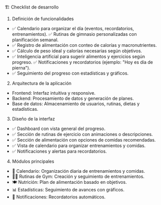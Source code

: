 🏗️ Checklist de desarrollo

1. Definición de funcionalidades
- ✅ Calendario para organizar el día (eventos, recordatorios, entrenamientos). ✅ Rutinas de gimnasio personalizadas con planificación semanal.
- ✅ Registro de alimentación con conteo de calorías y macronutrientes.
- ✅ Cálculo de peso ideal y calorías necesarias según objetivos.
- ✅ Inteligencia artificial para sugerir alimentos y ejercicios según progreso. ✅ Notificaciones y recordatorios (ejemplo: "Hoy es día de pierna").
- ✅ Seguimiento del progreso con estadísticas y gráficos.

2. Arquitectura de la aplicación

- Frontend: Interfaz intuitiva y responsive.
- Backend: Procesamiento de datos y generación de planes.
- Base de datos: Almacenamiento de usuarios, rutinas, dietas y estadísticas.

3. Diseño de la interfaz
- ✅ Dashboard con vista general del progreso.
- ✅ Sección de rutinas de ejercicio con animaciones o descripciones.
- ✅ Sección de alimentación con opciones de comidas recomendadas.
- ✅ Vista de calendario para organizar entrenamientos y comidas.
- ✅ Notificaciones y alertas para recordatorios.

4. Módulos principales

- 📅 Calendario: Organización diaria de entrenamientos y comidas.
- 🏋️‍♂️ Rutinas de Gym: Creación y seguimiento de entrenamientos.
- 🍽️ Nutrición: Plan de alimentación basado en objetivos.
- 📊 Estadísticas: Seguimiento de avances con gráficos.
- 🔔 Notificaciones: Recordatorios automáticos.
